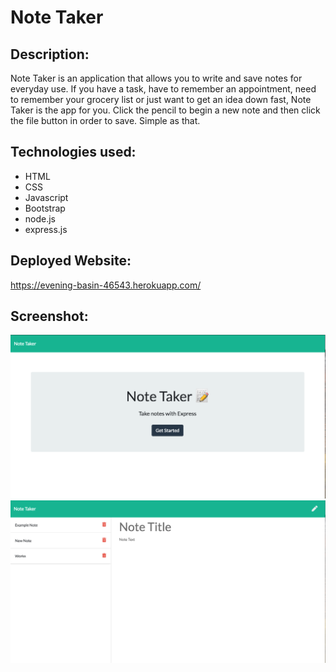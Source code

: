 # Note Taker

## Description:
Note Taker is an application that allows you to write and save notes for everyday use. If you have a task, have to remember an appointment, need to remember your grocery list or just want to get an idea down fast, Note Taker is the app for you. Click the pencil to begin a new note and then click the file button in order to save. Simple as that. 

## Technologies used: 
* HTML
* CSS
* Javascript 
* Bootstrap 
* node.js
* express.js

## Deployed Website:
https://evening-basin-46543.herokuapp.com/

## Screenshot:

<img src="https://github.com/Mcrouse42/notetaker/blob/master/public/assets/images/Homepage%201.png" />

<img src="https://github.com/Mcrouse42/notetaker/blob/master/public/assets/images/homepage2.png" />
